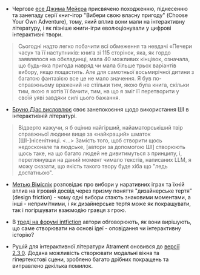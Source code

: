 * Чергове [есе Джима Мейєра](https://www.filfre.net/2025/09/choose-your-own-adventure/) присвячено походженню, піднесенню та занепаду серії книг-ігор "Вибери свою власну пригоду" (Choose Your Own Adventure), тому, який вплив вони мали на інтерактивну літературу, і як пізніше книги-ігри еволюціонували у цифрові інтерактивні твори.
> Сьогодні надто легко побачити всі обмеження та невдачі «Печери часу» та її наступників: книга зі 115 сторінок, яка, як гордо заявлялося на обкладинці, мала 40 можливих кінцівок, означала, що будь-яка пригода навряд чи мала більше трьох варіантів вибору, якщо пощастить. Але для самотньої восьмирічної дитини з багатою фантазією все це не мало значення. Я був по-справжньому вражений не стільки тим, якою була книга, скільки тим, якою я хотів її бачити, тим, на що я зміг її перетворити у своїй уяві завдяки силі цього бажання.

* [Бруно Діас висловлює](https://azhdarchid.com/slop-comes-for-everything-you-love/) своє занепокоєння щодо використання ШІ в інтерактивній літературі.
> Відверто кажучи, я б оцінив найгірший, найаматорськіший твір справжньої людини вище за «найкращий» шматок [ШІ-]нісенітниці. <...> Замість того, щоб створити щось недосконале та людське, [автори за допомогою ШІ] створюють щось таке, на що багато людей не дивитимуться з принципу, і, переглянувши на даний момент чимало текстів, написаних LLM, я можу сказати, що якість такого твору буде хіба що "ледь достатньою".

* [Метью Віміслік](https://www.youtube.com/watch?v=9z6P6sZhXrY) розповідає про вибори у наративних іграх та їхній вплив на ігровий досвід через призму поняття "дизайнерське тертя” (design friction) - чому одні вибори стають знаковими моментами, а інші - непримітними, і як дизайнерське тертя може як покращувати, так і погіршувати взаємодію гравця з грою. 

* В [треді на форумі intfiction](https://intfiction.org/t/writers-how-do-you-determine-if-a-story-should-be-a-novel-or-if/76635) автори обговорюють, як вони вирішують, що саме створювати на основі ідеї - оповідання чи інтерактивну історію? 

* Рушій для інтерактивної літератури Atrament оновився до [версії 2.3.0](https://github.com/technix/atrament-web-ui/releases/tag/2.3.0). Додана можливість створювати модальні вікна та гіпертекстові сцени, зроблено багато дрібних покращень та виправлено декілька помилок.
